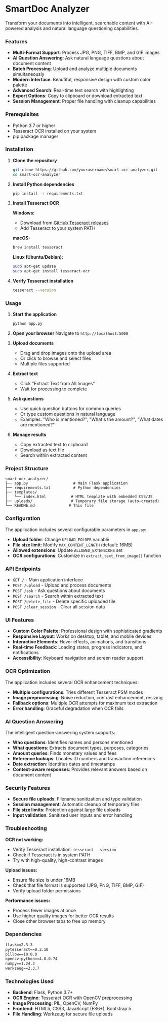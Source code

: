 # SmartDoc Analyzer

Transform your documents into intelligent, searchable content with AI-powered analysis and natural language questioning capabilities.

### Features

- **Multi-Format Support**: Process JPG, PNG, TIFF, BMP, and GIF images
- **AI Question Answering**: Ask natural language questions about document content
- **Batch Processing**: Upload and analyze multiple documents simultaneously
- **Modern Interface**: Beautiful, responsive design with custom color palette
- **Advanced Search**: Real-time text search with highlighting
- **Export Options**: Copy to clipboard or download extracted text
- **Session Management**: Proper file handling with cleanup capabilities

### Prerequisites

- Python 3.7 or higher
- Tesseract OCR installed on your system
- pip package manager

### Installation

1. **Clone the repository**
   ```bash
   git clone https://github.com/yourusername/smart-ocr-analyzer.git
   cd smart-ocr-analyzer
   ```

2. **Install Python dependencies**
   ```bash
   pip install -r requirements.txt
   ```

3. **Install Tesseract OCR**

   **Windows:**
   - Download from [GitHub Tesseract releases](https://github.com/UB-Mannheim/tesseract/wiki)
   - Add Tesseract to your system PATH

   **macOS:**
   ```bash
   brew install tesseract
   ```

   **Linux (Ubuntu/Debian):**
   ```bash
   sudo apt-get update
   sudo apt-get install tesseract-ocr
   ```

4. **Verify Tesseract installation**
   ```bash
   tesseract --version
   ```

### Usage

1. **Start the application**
   ```bash
   python app.py
   ```

2. **Open your browser**
   Navigate to `http://localhost:5000`

3. **Upload documents**
   - Drag and drop images onto the upload area
   - Or click to browse and select files
   - Multiple files supported

4. **Extract text**
   - Click "Extract Text from All Images"
   - Wait for processing to complete

5. **Ask questions**
   - Use quick question buttons for common queries
   - Or type custom questions in natural language
   - Examples: "Who is mentioned?", "What's the amount?", "What dates are mentioned?"

6. **Manage results**
   - Copy extracted text to clipboard
   - Download as text file
   - Search within extracted content

### Project Structure

```
smart-ocr-analyzer/
├── app.py                    # Main Flask application
├── requirements.txt          # Python dependencies
├── templates/
│   └── index.html           # HTML template with embedded CSS/JS
├── uploads/                 # Temporary file storage (auto-created)
└── README.md               # This file
```

### Configuration

The application includes several configurable parameters in `app.py`:

- **Upload folder**: Change `UPLOAD_FOLDER` variable
- **File size limit**: Modify `MAX_CONTENT_LENGTH` (default: 16MB)
- **Allowed extensions**: Update `ALLOWED_EXTENSIONS` set
- **OCR configurations**: Customize in `extract_text_from_image()` function

### API Endpoints

- `GET /` - Main application interface
- `POST /upload` - Upload and process documents
- `POST /ask` - Ask questions about documents
- `POST /search` - Search within extracted text
- `POST /delete_file` - Delete specific uploaded file
- `POST /clear_session` - Clear all session data

### UI Features

- **Custom Color Palette**: Professional design with sophisticated gradients
- **Responsive Layout**: Works on desktop, tablet, and mobile devices
- **Interactive Elements**: Hover effects, animations, and transitions
- **Real-time Feedback**: Loading states, progress indicators, and notifications
- **Accessibility**: Keyboard navigation and screen reader support

### OCR Optimization

The application includes several OCR enhancement techniques:

- **Multiple configurations**: Tries different Tesseract PSM modes
- **Image preprocessing**: Noise reduction, contrast enhancement, resizing
- **Fallback options**: Multiple OCR attempts for maximum text extraction
- **Error handling**: Graceful degradation when OCR fails

### AI Question Answering

The intelligent question-answering system supports:

- **Who questions**: Identifies names and persons mentioned
- **What questions**: Extracts document types, purposes, categories
- **Amount queries**: Finds monetary values and fees
- **Reference lookups**: Locates ID numbers and transaction references
- **Date extraction**: Identifies dates and timestamps
- **Context-aware responses**: Provides relevant answers based on document content

### Security Features

- **Secure file uploads**: Filename sanitization and type validation
- **Session management**: Automatic cleanup of temporary files
- **File size limits**: Protection against large file uploads
- **Input validation**: Sanitized user inputs and error handling

### Troubleshooting

**OCR not working:**
- Verify Tesseract installation: `tesseract --version`
- Check if Tesseract is in system PATH
- Try with high-quality, high-contrast images

**Upload issues:**
- Ensure file size is under 16MB
- Check that file format is supported (JPG, PNG, TIFF, BMP, GIF)
- Verify upload folder permissions

**Performance issues:**
- Process fewer images at once
- Use higher quality images for better OCR results
- Close other browser tabs to free up memory

### Dependencies

```txt
flask==2.3.3
pytesseract==0.3.10
pillow==10.0.0
opencv-python==4.8.0.74
numpy==1.24.3
werkzeug==2.3.7
```

### Technologies Used

- **Backend**: Flask, Python 3.7+
- **OCR Engine**: Tesseract OCR with OpenCV preprocessing
- **Image Processing**: PIL, OpenCV, NumPy
- **Frontend**: HTML5, CSS3, JavaScript (ES6+), Bootstrap 5
- **File Handling**: Werkzeug for secure file uploads
